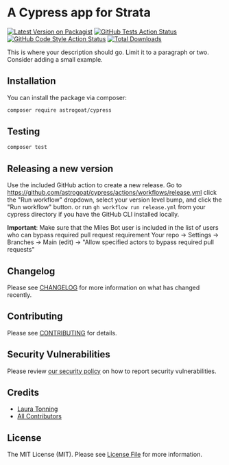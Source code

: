 # A Cypress app for Strata

[![Latest Version on Packagist](https://img.shields.io/packagist/v/astrogoat/cypress.svg?style=flat-square)](https://packagist.org/packages/astrogoat/cypress)
[![GitHub Tests Action Status](https://img.shields.io/github/workflow/status/astrogoat/cypress/run-tests?label=tests)](https://github.com/astrogoat/cypress/actions?query=workflow%3Arun-tests+branch%3Amain)
[![GitHub Code Style Action Status](https://img.shields.io/github/workflow/status/astrogoat/cypress/Check%20&%20fix%20styling?label=code%20style)](https://github.com/astrogoat/cypress/actions?query=workflow%3A"Check+%26+fix+styling"+branch%3Amain)
[![Total Downloads](https://img.shields.io/packagist/dt/astrogoat/cypress.svg?style=flat-square)](https://packagist.org/packages/astrogoat/cypress)

This is where your description should go. Limit it to a paragraph or two. Consider adding a small example.

## Installation

You can install the package via composer:

```bash
composer require astrogoat/cypress
```

## Testing

```bash
composer test
```

## Releasing a new version

Use the included GitHub action to create a new release.
Go to https://github.com/astrogoat/cypress/actions/workflows/release.yml click the "Run workflow" dropdown, select your version level bump, and click the "Run workflow" button.
or run `gh workflow run release.yml` from your cypress directory if you have the GitHub CLI installed locally.

**Important**: Make sure that the Miles Bot user is included in the list of users who can bypass required pull request requirement
Your repo -> Settings -> Branches -> Main (edit) -> "Allow specified actors to bypass required pull requests"


## Changelog

Please see [CHANGELOG](CHANGELOG.md) for more information on what has changed recently.


## Contributing

Please see [CONTRIBUTING](.github/CONTRIBUTING.md) for details.


## Security Vulnerabilities

Please review [our security policy](../../security/policy) on how to report security vulnerabilities.


## Credits

- [Laura Tonning](https://github.com/tonning)
- [All Contributors](../../contributors)

## License

The MIT License (MIT). Please see [License File](LICENSE.md) for more information.
